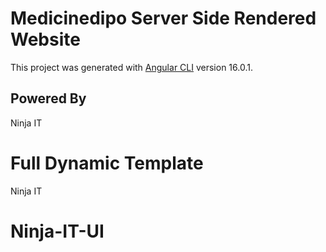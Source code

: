 # Medicinedipo Server Side Rendered Website

This project was generated with [Angular CLI](https://github.com/angular/angular-cli) version 16.0.1.

## Powered By
Ninja IT
# Full Dynamic Template

Ninja IT
# Ninja-IT-UI
